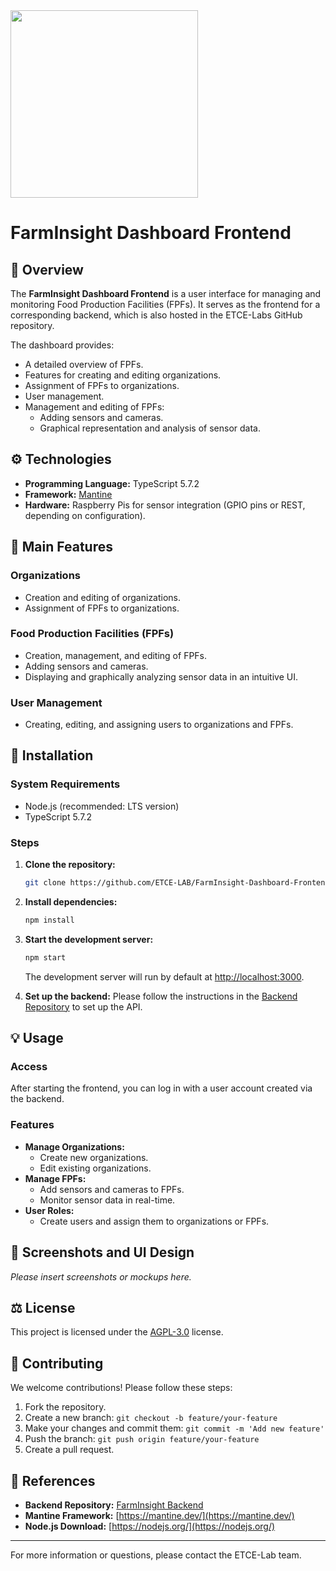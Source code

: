 <img src="https://github.com/user-attachments/assets/bb514772-084e-439f-997a-badfe089be76" width="300">

# FarmInsight Dashboard Frontend

## 🔎 **Overview**
The **FarmInsight Dashboard Frontend** is a user interface for managing and monitoring Food Production Facilities (FPFs). It serves as the frontend for a corresponding backend, which is also hosted in the ETCE-Labs GitHub repository.

The dashboard provides:
- A detailed overview of FPFs.
- Features for creating and editing organizations.
- Assignment of FPFs to organizations.
- User management.
- Management and editing of FPFs:
  - Adding sensors and cameras.
  - Graphical representation and analysis of sensor data.

## ⚙️ **Technologies**
- **Programming Language:** TypeScript 5.7.2
- **Framework:** [Mantine](https://mantine.dev/)
- **Hardware:** Raspberry Pis for sensor integration (GPIO pins or REST, depending on configuration).

## 🔬 **Main Features**
### Organizations
- Creation and editing of organizations.
- Assignment of FPFs to organizations.

### Food Production Facilities (FPFs)
- Creation, management, and editing of FPFs.
- Adding sensors and cameras.
- Displaying and graphically analyzing sensor data in an intuitive UI.

### User Management
- Creating, editing, and assigning users to organizations and FPFs.

## 🔧 **Installation**
### System Requirements
- Node.js (recommended: LTS version)
- TypeScript 5.7.2

### Steps
1. **Clone the repository:**
   ```bash
   git clone https://github.com/ETCE-LAB/FarmInsight-Dashboard-Frontend.git
   ```

2. **Install dependencies:**
   ```bash
   npm install
   ```

3. **Start the development server:**
   ```bash
   npm start
   ```
   The development server will run by default at [http://localhost:3000](http://localhost:3000).

4. **Set up the backend:**
   Please follow the instructions in the [Backend Repository](#) to set up the API.

## 💡 **Usage**
### Access
After starting the frontend, you can log in with a user account created via the backend.

### Features
- **Manage Organizations:**
  - Create new organizations.
  - Edit existing organizations.
- **Manage FPFs:**
  - Add sensors and cameras to FPFs.
  - Monitor sensor data in real-time.
- **User Roles:**
  - Create users and assign them to organizations or FPFs.

## 🎨 **Screenshots and UI Design**
*Please insert screenshots or mockups here.*

## ⚖️ **License**
This project is licensed under the [AGPL-3.0](https://www.gnu.org/licenses/agpl-3.0.html) license.

## 🔄 **Contributing**
We welcome contributions! Please follow these steps:
1. Fork the repository.
2. Create a new branch: `git checkout -b feature/your-feature`
3. Make your changes and commit them: `git commit -m 'Add new feature'`
4. Push the branch: `git push origin feature/your-feature`
5. Create a pull request.

## 🔗 **References**
- **Backend Repository:** [FarmInsight Backend](https://github.com/ETCE-LAB/FarmInsight-Dashboard-Backend)
- **Mantine Framework:** [https://mantine.dev/](https://mantine.dev/)
- **Node.js Download:** [https://nodejs.org/](https://nodejs.org/)

---
For more information or questions, please contact the ETCE-Lab team.
